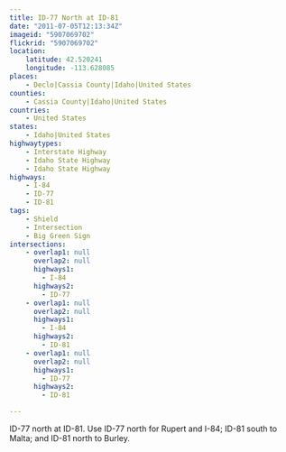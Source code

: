 ```yaml
---
title: ID-77 North at ID-81
date: "2011-07-05T12:13:34Z"
imageid: "5907069702"
flickrid: "5907069702"
location:
    latitude: 42.520241
    longitude: -113.628085
places:
    - Declo|Cassia County|Idaho|United States
counties:
    - Cassia County|Idaho|United States
countries:
    - United States
states:
    - Idaho|United States
highwaytypes:
    - Interstate Highway
    - Idaho State Highway
    - Idaho State Highway
highways:
    - I-84
    - ID-77
    - ID-81
tags:
    - Shield
    - Intersection
    - Big Green Sign
intersections:
    - overlap1: null
      overlap2: null
      highways1:
        - I-84
      highways2:
        - ID-77
    - overlap1: null
      overlap2: null
      highways1:
        - I-84
      highways2:
        - ID-81
    - overlap1: null
      overlap2: null
      highways1:
        - ID-77
      highways2:
        - ID-81

---
```

ID-77 north at ID-81.  Use ID-77 north for Rupert and I-84; ID-81 south to Malta; and ID-81 north to Burley.